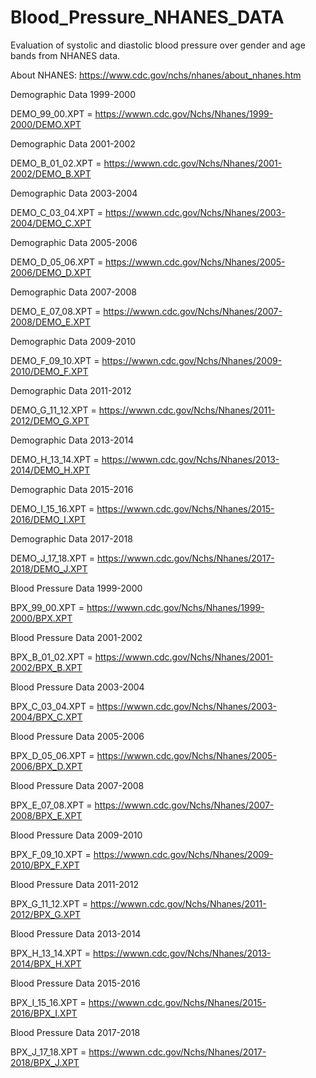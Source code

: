 # Blood_Pressure_NHANES_DATA
Evaluation of systolic and diastolic blood pressure over gender and age bands from NHANES data.

About NHANES: https://www.cdc.gov/nchs/nhanes/about_nhanes.htm

Demographic Data 1999-2000

DEMO_99_00.XPT = https://wwwn.cdc.gov/Nchs/Nhanes/1999-2000/DEMO.XPT

Demographic Data 2001-2002

DEMO_B_01_02.XPT = https://wwwn.cdc.gov/Nchs/Nhanes/2001-2002/DEMO_B.XPT

Demographic Data 2003-2004

DEMO_C_03_04.XPT = https://wwwn.cdc.gov/Nchs/Nhanes/2003-2004/DEMO_C.XPT

Demographic Data 2005-2006

DEMO_D_05_06.XPT = https://wwwn.cdc.gov/Nchs/Nhanes/2005-2006/DEMO_D.XPT

Demographic Data 2007-2008

DEMO_E_07_08.XPT = https://wwwn.cdc.gov/Nchs/Nhanes/2007-2008/DEMO_E.XPT

Demographic Data 2009-2010

DEMO_F_09_10.XPT = https://wwwn.cdc.gov/Nchs/Nhanes/2009-2010/DEMO_F.XPT

Demographic Data 2011-2012

DEMO_G_11_12.XPT = https://wwwn.cdc.gov/Nchs/Nhanes/2011-2012/DEMO_G.XPT

Demographic Data 2013-2014

DEMO_H_13_14.XPT = https://wwwn.cdc.gov/Nchs/Nhanes/2013-2014/DEMO_H.XPT

Demographic Data 2015-2016

DEMO_I_15_16.XPT = https://wwwn.cdc.gov/Nchs/Nhanes/2015-2016/DEMO_I.XPT

Demographic Data 2017-2018

DEMO_J_17_18.XPT = https://wwwn.cdc.gov/Nchs/Nhanes/2017-2018/DEMO_J.XPT

Blood Pressure Data 1999-2000

BPX_99_00.XPT   = https://wwwn.cdc.gov/Nchs/Nhanes/1999-2000/BPX.XPT

Blood Pressure Data 2001-2002

BPX_B_01_02.XPT = https://wwwn.cdc.gov/Nchs/Nhanes/2001-2002/BPX_B.XPT

Blood Pressure Data 2003-2004

BPX_C_03_04.XPT = https://wwwn.cdc.gov/Nchs/Nhanes/2003-2004/BPX_C.XPT

Blood Pressure Data 2005-2006

BPX_D_05_06.XPT = https://wwwn.cdc.gov/Nchs/Nhanes/2005-2006/BPX_D.XPT

Blood Pressure Data 2007-2008

BPX_E_07_08.XPT = https://wwwn.cdc.gov/Nchs/Nhanes/2007-2008/BPX_E.XPT

Blood Pressure Data 2009-2010

BPX_F_09_10.XPT = https://wwwn.cdc.gov/Nchs/Nhanes/2009-2010/BPX_F.XPT

Blood Pressure Data 2011-2012

BPX_G_11_12.XPT = https://wwwn.cdc.gov/Nchs/Nhanes/2011-2012/BPX_G.XPT

Blood Pressure Data 2013-2014

BPX_H_13_14.XPT = https://wwwn.cdc.gov/Nchs/Nhanes/2013-2014/BPX_H.XPT

Blood Pressure Data 2015-2016

BPX_I_15_16.XPT = https://wwwn.cdc.gov/Nchs/Nhanes/2015-2016/BPX_I.XPT

Blood Pressure Data 2017-2018

BPX_J_17_18.XPT = https://wwwn.cdc.gov/Nchs/Nhanes/2017-2018/BPX_J.XPT

